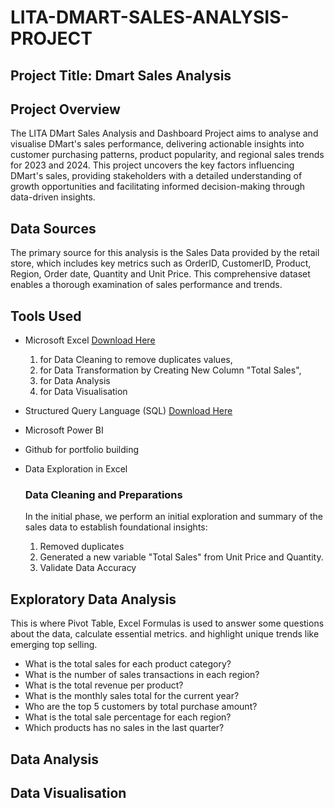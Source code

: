 # LITA-DMART-SALES-ANALYSIS-PROJECT

## Project Title: Dmart Sales Analysis

## Project Overview
The LITA DMart Sales Analysis and Dashboard Project aims to analyse and visualise DMart's sales performance, delivering actionable insights into customer purchasing patterns, product popularity, and regional sales trends for 2023 and 2024. This project uncovers the key factors influencing DMart's sales, providing stakeholders with a detailed understanding of growth opportunities and facilitating informed decision-making through data-driven insights.

## Data Sources
The primary source for this analysis is the Sales Data provided by the retail store, which includes key metrics such as OrderID, CustomerID, Product, Region, Order date, Quantity and Unit Price. This comprehensive dataset enables a thorough examination of sales performance and trends.

## Tools Used
- Microsoft Excel [Download Here](https://www.microsoft.com)
  1. for Data Cleaning to remove duplicates values,
  2. for  Data Transformation by Creating New Column "Total Sales",
  3.  for Data Analysis
  4.  for Data Visualisation
     
- Structured Query Language (SQL) [Download Here](https://www.microsoft.com/sql-server.com)
- Microsoft Power BI
- Github for portfolio building
- Data Exploration in Excel

  ### Data Cleaning and Preparations
  In the initial phase, we perform an initial exploration and summary of the sales data to establish foundational insights:
  1. Removed duplicates
  2. Generated a new variable "Total Sales" from Unit Price and Quantity.
  3. Validate Data Accuracy
  
## Exploratory Data Analysis
This is where Pivot Table, Excel Formulas is used to answer some questions about the data, calculate essential metrics. and highlight unique trends like emerging top selling.
- What is the total sales for each product category?
- What is the number of sales transactions in each region?
- What is the total revenue per product?
- What is the monthly sales total for the current year?
- Who are the top 5 customers by total purchase amount?
- What is the total sale percentage for each region?
- Which products has no sales in the last quarter?

## Data Analysis

## Data Visualisation
